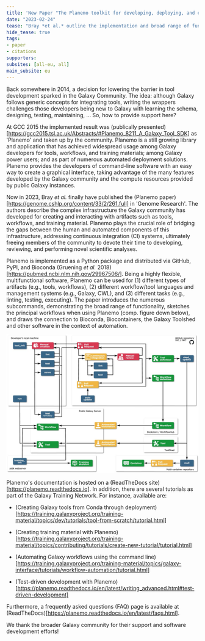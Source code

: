 ```yaml
---
title: 'New Paper "The Planemo toolkit for developing, deploying, and executing scientific data analyses in Galaxy and beyond"'
date: "2023-02-24"
tease: "Bray *et al.* outline the implementation and broad range of functionality of Planemo, a software development kit for designing, testing, and executing Galaxy tools, workflows, and training materials."
hide_tease: true
tags:
- paper
- citations
supporters:
subsites: [all-eu, all]
main_subsite: eu
---
```


Back somewhere in 2014, a decision for lowering the barrier in tool development sparked in the Galaxy Community. The idea: although Galaxy follows generic concepts for integrating tools, writing the wrappers challenges those developers being new to Galaxy with learning the schema, designing, testing, maintaining, ... So, how to provide support here?

At GCC 2015 the implemented result was (publically presented)[https://gcc2015.tsl.ac.uk/Abstracts/#Planemo_8211_A_Galaxy_Tool_SDK] as 'Planemo' and taken up by the community. Planemo is a still growing library and application that has achieved widespread usage among Galaxy developers for tools, workflows, and training materials; among Galaxy power users; and as part of numerous automated deployment solutions. Planemo provides the developers of command-line software with an easy way to create a graphical interface, taking advantage of the many features developed by the Galaxy community and the compute resources provided by public Galaxy instances. 

Now in 2023, Bray *et al.* finally have published the (Planemo paper)[https://genome.cshlp.org/content/33/2/261.full] in 'Genome Research'. The authors describe the complex infrastructure the Galaxy community has developed for creating and interacting with artifacts such as tools, workflows, and training material. Planemo plays the crucial role of bridging the gaps between the human and automated components of this infrastructure, addressing continuous integration (CI) systems, ultimately freeing members of the community to devote their time to developing, reviewing, and performing novel scientific analyses.

Planemo is implemented as a Python package and distributed via GitHub, PyPI, and Bioconda (Gruening *et al.* 2018)[https://pubmed.ncbi.nlm.nih.gov/29967506/]. Being a highly flexible, multifunctional software, Planemo can be used for (1) different types of artifacts (e.g., tools, workflows), (2) different workflow/tool languages and management systems (e.g., Galaxy, CWL), and (3) different tasks (e.g., linting, testing, executing). The paper introduces the numerous subcommands, demonstrating the broad range of functionality, sketches the principal workflows when using Planemo (comp. figure down below), and draws the connection to Bioconda, Biocontainers, the Galaxy Toolshed and other software in the context of automation.

![Workflow](./F1-large.jpg)

Planemo's documentation is hosted on a (ReadTheDocs site)[https://planemo.readthedocs.io]. In addition, there are several tutorials as part of the Galaxy Training Network. For instance, available are: 

* (Creating Galaxy tools from Conda through deployment)[https://training.galaxyproject.org/training-material/topics/dev/tutorials/tool-from-scratch/tutorial.html]

* (Creating training material with Planemo)[https://training.galaxyproject.org/training-material/topics/contributing/tutorials/create-new-tutorial/tutorial.html]

* (Automating Galaxy workflows using the command line)[https://training.galaxyproject.org/training-material/topics/galaxy-interface/tutorials/workflow-automation/tutorial.html]

* (Test-driven development with Planemo)[https://planemo.readthedocs.io/en/latest/writing_advanced.html#test-driven-development]

Furthermore, a frequently asked questions (FAQ) page is available at (ReadTheDocs)[https://planemo.readthedocs.io/en/latest/faqs.html].


We thank the broader Galaxy community for their support and software development efforts!